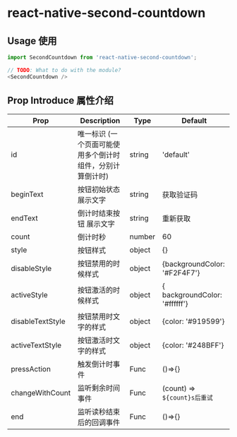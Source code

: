 <!--
 * @Author: kanglang
 * @Date: 2022-01-19 15:08:26
 * @LastEditors: kanglang
 * @LastEditTime: 2022-02-07 14:08:23
 * @Description: 读秒倒计时组件
-->

# react-native-second-countdown

## Usage 使用
```javascript
import SecondCountdown from 'react-native-second-countdown';

// TODO: What to do with the module?
<SecondCountdown />
```
## Prop Introduce 属性介绍

| Prop                 | Description                    | Type             | Default     |
| ------------------- | -----------------------  | -------------   | ---------  |
| id                  | 唯一标识 (一个页面可能使用多个倒计时组件，分别计算倒计时)    | string         | 'default'      |
| beginText            | 按钮初始状态 展示文字              | string          | 获取验证码       |
| endText              | 倒计时结束按钮 展示文字            | string      | 重新获取 |
| count             	|倒计时秒         				   | number  |  60       |
| style             	|按钮样式         				   | object  |  {}       |
| disableStyle             	|按钮禁用的时候样式         				   | object  |  {backgroundColor: '#F2F4F7'}      |
| activeStyle             	|按钮激活的时候样式         				   | object  |  { backgroundColor: '#ffffff'}       |
| disableTextStyle          |按钮禁用时文字的样式         				   | object  |  {color: '#919599'}       |
| activeTextStyle           |按钮激活时文字的样式        				   | object  |  {color: '#248BFF'}       |
| pressAction             	|触发倒计时事件         				   | Func  |  ()=>{}       |
| changeWithCount           |监听剩余时间事件        				   | Func  |  (count) => `${count}s后重试`      |
| end             			|监听读秒结束后的回调事件         				   | Func  |  ()=>{}      |

